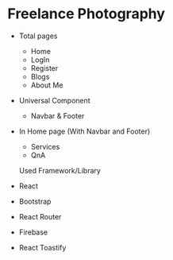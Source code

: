 # Freelance Photography

<!-- Live Website: [Click Here](https://hire-me-photography.web.app/). -->

- Total pages

  - Home
  - LogIn
  - Register
  - Blogs
  - About Me

- Universal Component

  - Navbar & Footer

- In Home page (With Navbar and Footer)

  - Services
  - QnA

  Used Framework/Library

- React
- Bootstrap
- React Router
- Firebase
- React Toastify
